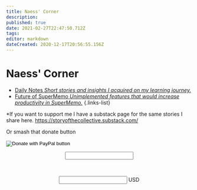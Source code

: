 ```yaml
---
title: Naess' Corner
description: 
published: true
date: 2021-02-27T22:47:50.712Z
tags: 
editor: markdown
dateCreated: 2020-12-17T20:56:55.156Z
---
```


# Naess' Corner
- [Daily Notes *Short stories and insights I acquired on my learning journey.*](https://www.supermemo.wiki/en/blogs/naess/dailynotes)
- [Future of SuperMemo *Unimplemented features that would increase productivity in SuperMemo.*](https://www.supermemo.wiki/en/blogs/naess/futureofsupermemo)
{.links-list}

*If you want to support me I have a substack page for the same stories I share here. 
https://storyofthecollective.substack.com/

Or smash that donate button

<form action="https://www.paypal.com/donate" method="post" target="_top">
<input type="hidden" name="hosted_button_id" value="9YL44U9EAS9C8" />
<input type="image" src="https://www.paypalobjects.com/en_US/i/btn/btn_donate_LG.gif" border="0" name="submit" title="PayPal - The safer, easier way to pay online!" alt="Donate with PayPal button" />
<img alt="" border="0" src="https://www.paypal.com/en_FI/i/scr/pixel.gif" width="1" height="1" />
</form>



<div id="smart-button-container">
    <div style="text-align: center"><label for="description"> </label><input type="text" name="descriptionInput" id="description" maxlength="127" value=""></div>
      <p id="descriptionError" style="visibility: hidden; color:red; text-align: center;">Please enter a description</p>
    <div style="text-align: center"><label for="amount"> </label><input name="amountInput" type="number" id="amount" value="" ><span> USD</span></div>
      <p id="priceLabelError" style="visibility: hidden; color:red; text-align: center;">Please enter a price</p>
    <div id="invoiceidDiv" style="text-align: center; display: none;"><label for="invoiceid"> </label><input name="invoiceid" maxlength="127" type="text" id="invoiceid" value="" ></div>
      <p id="invoiceidError" style="visibility: hidden; color:red; text-align: center;">Please enter an Invoice ID</p>
    <div style="text-align: center; margin-top: 0.625rem;" id="paypal-button-container"></div>
  </div>
  <script src="https://www.paypal.com/sdk/js?client-id=sb&currency=USD" data-sdk-integration-source="button-factory"></script>
  <script>
  function initPayPalButton() {
    var description = document.querySelector('#smart-button-container #description');
    var amount = document.querySelector('#smart-button-container #amount');
    var descriptionError = document.querySelector('#smart-button-container #descriptionError');
    var priceError = document.querySelector('#smart-button-container #priceLabelError');
    var invoiceid = document.querySelector('#smart-button-container #invoiceid');
    var invoiceidError = document.querySelector('#smart-button-container #invoiceidError');
    var invoiceidDiv = document.querySelector('#smart-button-container #invoiceidDiv');

    var elArr = [description, amount];

    if (invoiceidDiv.firstChild.innerHTML.length > 1) {
      invoiceidDiv.style.display = "block";
    }

    var purchase_units = [];
    purchase_units[0] = {};
    purchase_units[0].amount = {};

    function validate(event) {
      return event.value.length > 0;
    }

    paypal.Buttons({
      style: {
        color: 'gold',
        shape: 'rect',
        label: 'paypal',
        layout: 'vertical',
        
      },

      onInit: function (data, actions) {
        actions.disable();

        if(invoiceidDiv.style.display === "block") {
          elArr.push(invoiceid);
        }

        elArr.forEach(function (item) {
          item.addEventListener('keyup', function (event) {
            var result = elArr.every(validate);
            if (result) {
              actions.enable();
            } else {
              actions.disable();
            }
          });
        });
      },

      onClick: function () {
        if (description.value.length < 1) {
          descriptionError.style.visibility = "visible";
        } else {
          descriptionError.style.visibility = "hidden";
        }

        if (amount.value.length < 1) {
          priceError.style.visibility = "visible";
        } else {
          priceError.style.visibility = "hidden";
        }

        if (invoiceid.value.length < 1 && invoiceidDiv.style.display === "block") {
          invoiceidError.style.visibility = "visible";
        } else {
          invoiceidError.style.visibility = "hidden";
        }

        purchase_units[0].description = description.value;
        purchase_units[0].amount.value = amount.value;

        if(invoiceid.value !== '') {
          purchase_units[0].invoice_id = invoiceid.value;
        }
      },

      createOrder: function (data, actions) {
        return actions.order.create({
          purchase_units: purchase_units,
        });
      },

      onApprove: function (data, actions) {
        return actions.order.capture().then(function (details) {
          alert('Transaction completed by ' + details.payer.name.given_name + '!');
        });
      },

      onError: function (err) {
        console.log(err);
      }
    }).render('#paypal-button-container');
  }
  initPayPalButton();
  </script>